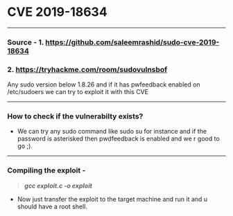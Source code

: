 # CVE 2019-18634
---
### Source - 1.  https://github.com/saleemrashid/sudo-cve-2019-18634
### 2.  https://tryhackme.com/room/sudovulnsbof

Any sudo version below 1.8.26 and if it has pwfeedback enabled on /etc/sudoers we can try to exploit it with this CVE

---
### How to check if the vulnerabilty exists?

- We can try any sudo command like sudo su for instance and if the password is asterisked then pwdfeedback is enabled and we r good to go ;).
---
### Compiling the exploit - 
> ***gcc exploit.c -o exploit***

- Now just transfer the exploit to the target machine and run it and u should have a root shell.